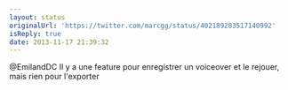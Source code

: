 ```yaml
---
layout: status
originalUrl: 'https://twitter.com/marcgg/status/402189283517140992'
isReply: true
date: 2013-11-17 21:39:32
---
```


@EmilandDC Il y a une feature pour enregistrer un voiceover et le rejouer, mais rien pour l'exporter
